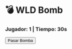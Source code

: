 <!DOCTYPE html>
<html lang="es">
<head>
  <meta charset="UTF-8" />
  <meta name="viewport" content="width=device-width, initial-scale=1.0"/>
  <title>WLD Bomb Game</title>
  <link rel="stylesheet" href="style.css">
</head>
<body>
  <h1>💣 WLD Bomb </h1>
  <canvas id="gameCanvas" width="400" height="300"></canvas>
  <h3 id="status">Jugador: 1 | Tiempo: <span id="timer">30</span>s</h3>
  <button onclick="passBomb()">Pasar Bomba</button>

  <script src="script.js"></script>
</body>
</html>